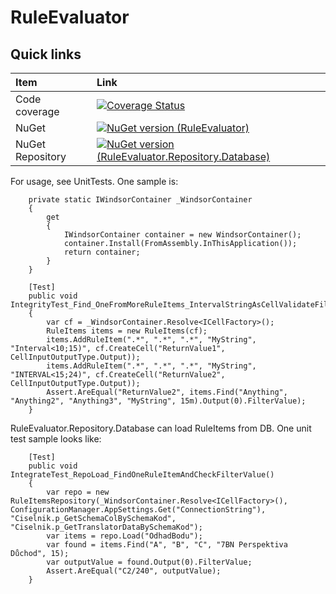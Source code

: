 # RuleEvaluator

## Quick links

|Item                  |Link                                                                                  |
|:---------------------|:-------------------------------------------------------------------------------------|
|Code coverage         | [![Coverage Status](https://coveralls.io/repos/github/PajoCz/RuleEvaluator/badge.svg?branch=master)](https://coveralls.io/github/PajoCz/RuleEvaluator?branch=master) |
|NuGet                 |  [![NuGet version (RuleEvaluator)](https://img.shields.io/nuget/v/RuleEvaluator.svg?style=flat-square)](https://www.nuget.org/packages/RuleEvaluator/)
|NuGet Repository      |  [![NuGet version (RuleEvaluator.Repository.Database)](https://img.shields.io/nuget/v/RuleEvaluator.Repository.Database.svg?style=flat-square)](https://www.nuget.org/packages/RuleEvaluator.Repository.Database/)


For usage, see UnitTests. One sample is:

        private static IWindsorContainer _WindsorContainer
        {
            get
            {
                IWindsorContainer container = new WindsorContainer();
                container.Install(FromAssembly.InThisApplication());
                return container;
            }
        }

        [Test]
        public void IntegrityTest_Find_OneFromMoreRuleItems_IntervalStringAsCellValidateFilterDecimal_ReturnsCorrectOutputValue()
        {
            var cf = _WindsorContainer.Resolve<ICellFactory>();
            RuleItems items = new RuleItems(cf);
            items.AddRuleItem(".*", ".*", ".*", "MyString", "Interval<10;15)", cf.CreateCell("ReturnValue1", CellInputOutputType.Output));
            items.AddRuleItem(".*", ".*", ".*", "MyString", "INTERVAL<15;24)", cf.CreateCell("ReturnValue2", CellInputOutputType.Output));
            Assert.AreEqual("ReturnValue2", items.Find("Anything", "Anything2", "Anything3", "MyString", 15m).Output(0).FilterValue);
        }

RuleEvaluator.Repository.Database can load RuleItems from DB. One unit test sample looks like:

        [Test]
        public void IntegrateTest_RepoLoad_FindOneRuleItemAndCheckFilterValue()
        {
            var repo = new RuleItemsRepository(_WindsorContainer.Resolve<ICellFactory>(), ConfigurationManager.AppSettings.Get("ConnectionString"), "Ciselnik.p_GetSchemaColBySchemaKod", "Ciselnik.p_GetTranslatorDataBySchemaKod");
            var items = repo.Load("OdhadBodu");
            var found = items.Find("A", "B", "C", "7BN Perspektiva Důchod", 15);
            var outputValue = found.Output(0).FilterValue;
            Assert.AreEqual("C2/240", outputValue);
        }
